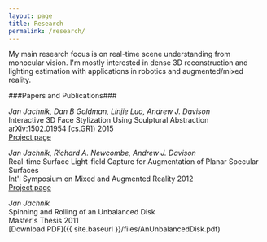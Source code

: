 ```yaml
---
layout: page
title: Research
permalink: /research/
---
```


My main research focus is on real-time scene understanding from monocular vision. I'm mostly interested in dense 3D reconstruction and lighting estimation with applications in robotics and augmented/mixed reality.

###Papers and Publications###

*Jan Jachnik, Dan B Goldman, Linjie Luo, Andrew J. Davison*<br>
Interactive 3D Face Stylization Using Sculptural Abstraction<br>
arXiv:1502.01954 \[cs.GR\]) 2015<br>
[Project page](http://wp.doc.ic.ac.uk/robotvision/project/face-stylization/)

*Jan Jachnik, Richard A. Newcombe, Andrew J. Davison*<br>
Real-time Surface Light-field Capture for Augmentation of Planar Specular Surfaces<br>
Int'l Symposium on Mixed and Augmented Reality 2012<br>
[Project page](http://wp.doc.ic.ac.uk/jrj07/project/real-time-surface-light-field-capture-for-augmentation-of-planar-specular-surfaces/)

*Jan Jachnik*<br>
Spinning and Rolling of an Unbalanced Disk<br>
Master's Thesis 2011<br>
[Download PDF]({{ site.baseurl }}/files/AnUnbalancedDisk.pdf)


